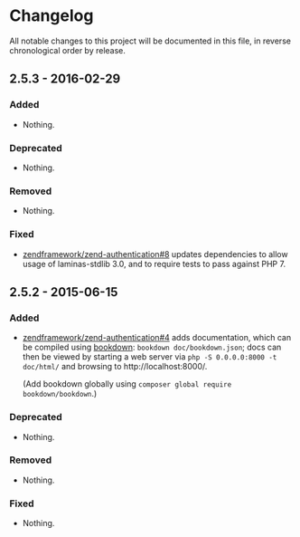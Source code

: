 # Changelog

All notable changes to this project will be documented in this file, in reverse chronological order by release.

## 2.5.3 - 2016-02-29

### Added

- Nothing.

### Deprecated

- Nothing.

### Removed

- Nothing.

### Fixed

- [zendframework/zend-authentication#8](https://github.com/zendframework/zend-authentication/pull/8) updates
  dependencies to allow usage of laminas-stdlib 3.0, and to require tests to
  pass against PHP 7.

## 2.5.2 - 2015-06-15

### Added

- [zendframework/zend-authentication#4](https://github.com/zendframework/zend-authentication/pull/4) adds
  documentation, which can be compiled using [bookdown](http://bookdown.io):
  `bookdown doc/bookdown.json`; docs can then be viewed by starting a web server
  via `php -S 0.0.0.0:8000 -t doc/html/` and browsing to http://localhost:8000/.

  (Add bookdown globally using `composer global require bookdown/bookdown`.)

### Deprecated

- Nothing.

### Removed

- Nothing.

### Fixed

- Nothing.

